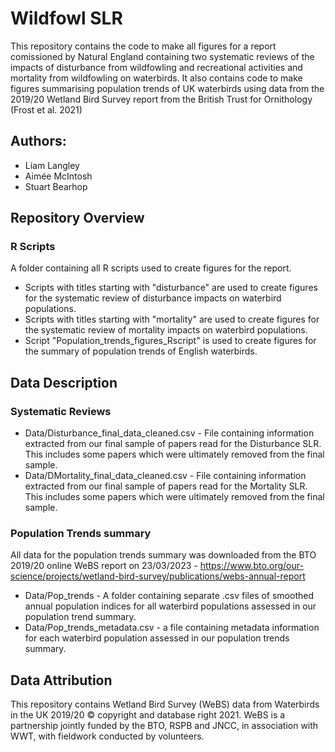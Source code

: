 # Wildfowl SLR

This repository contains the code to make all figures for a report comissioned by Natural England containing two systematic reviews of the impacts of disturbance from wildfowling and recreational activities and mortality from wildfowling on waterbirds. It also contains code to make figures summarising population trends of UK waterbirds using data from the 2019/20 Wetland Bird Survey report from the British Trust for Ornithology (Frost et al. 2021)

## Authors:

- Liam Langley
- Aimée McIntosh
- Stuart Bearhop

## Repository Overview

### R Scripts

A folder containing all R scripts used to create figures for the report.

- Scripts with titles starting with "disturbance" are used to create figures for the systematic review of disturbance impacts on waterbird populations.
- Scripts with titles starting with "mortality" are used to create figures for the systematic review of mortality impacts on waterbird populations.
- Script "Population_trends_figures_Rscript" is used to create figures for the summary of population trends of English waterbirds. 

## Data Description

### Systematic Reviews

- Data/Disturbance_final_data_cleaned.csv - File containing information extracted from our final sample of papers read for the Disturbance SLR. This includes some papers which were ultimately removed from the final sample.
- Data/DMortality_final_data_cleaned.csv - File containing information extracted from our final sample of papers read for the Mortality SLR. This includes some papers which were ultimately removed from the final sample.

### Population Trends summary

All data for the population trends summary was downloaded from the BTO 2019/20 online WeBS report on 23/03/2023 - https://www.bto.org/our-science/projects/wetland-bird-survey/publications/webs-annual-report

- Data/Pop_trends - A folder containing separate .csv files of smoothed annual population indices for all waterbird populations assessed in our population trend summary. 
- Data/Pop_trends_metadata.csv - a file containing metadata information for each waterbird population assessed in our population trends summary. 

## Data Attribution

This repository contains Wetland Bird Survey (WeBS) data from Waterbirds in the UK 2019/20 © copyright and database right 2021. WeBS is a partnership jointly funded by the BTO, RSPB and JNCC, in association with WWT, with fieldwork conducted by volunteers.

